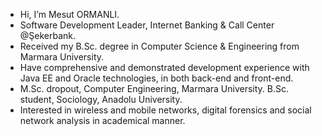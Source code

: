 - Hi, I’m Mesut ORMANLI.
- Software Development Leader, Internet Banking & Call Center @Şekerbank.
- Received my B.Sc. degree in Computer Science & Engineering from Marmara University.
- Have comprehensive and demonstrated development experience with Java EE and Oracle technologies, in both back-end and front-end.
- M.Sc. dropout, Computer Engineering, Marmara University. B.Sc. student, Sociology, Anadolu University.
- Interested in wireless and mobile networks, digital forensics and social network analysis in academical manner.

<!---
hyperpostulate/hyperpostulate is a ✨ special ✨ repository because its `README.md` (this file) appears on your GitHub profile.
You can click the Preview link to take a look at your changes.
--->
